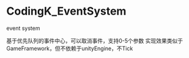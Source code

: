 # CodingK_EventSystem
event system

基于优先队列的事件中心，可以取消事件，支持0-5个参数
实现效果类似于GameFramework，但不依赖于unityEngine，不Tick
